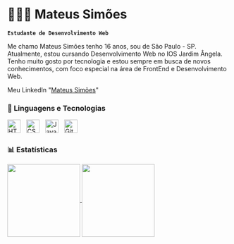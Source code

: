 # 👩🏻‍💻 Mateus Simões

**`Estudante de Desenvolvimento Web`**

Me chamo Mateus Simões tenho 16 anos, sou de São Paulo - SP. Atualmente, estou cursando Desenvolvimento Web no IOS Jardim Ângela.
Tenho muito gosto por tecnologia e estou sempre em busca de novos conhecimentos, com foco especial na área de FrontEnd e Desenvolvimento Web.


Meu LinkedIn "[Mateus Simões](www.linkedin.com/in/mateus-simões-992204321)"

### 🤖 Linguagens e Tecnologias
<img 
    align="left" 
    alt="HTML"
    title="HTML" 
    width="30px" 
    style="padding-right: 10px;" 
    src="https://cdn.jsdelivr.net/gh/devicons/devicon@latest/icons/html5/html5-original.svg" 
/>
<img 
    align="left" 
    alt="CSS" 
    title="CSS"
    width="30px" 
    style="padding-right: 10px;" 
    src="https://cdn.jsdelivr.net/gh/devicons/devicon@latest/icons/css3/css3-original.svg" 
/>
<img 
    align="left" 
    alt="JavaScript" 
    title="JavaScript"
    width="30px" 
    style="padding-right: 10px;" 
    src="https://cdn.jsdelivr.net/gh/devicons/devicon@latest/icons/javascript/javascript-original.svg" 
/>
<img 
    align="left" 
    alt="Git" 
    title="Git"
    width="30px" 
    style="padding-right: 10px;" 
    src="https://cdn.jsdelivr.net/gh/devicons/devicon@latest/icons/git/git-original.svg" 
/>


<br/>
<br/>

### 📊 Estatísticas

<a href="https://github.com/anuraghazra/github-readme-stats">
  <img height=165 align="center" src="https://github-readme-stats.vercel.app/api?username=MateusSSimoes&show_icons=true&theme=omni&include_all_commits=true&locale=pt-br" />
</a>
<a href="https://github.com/anuraghazra/convoychat">
  <img height=165 align="center" src="https://github-readme-stats.vercel.app/api/top-langs?username=MateusSSimoes&show_icons=true&theme=omni&layout=compact&custom_tittle=Tecnologias&langs_count=8&card_width=270" />
</a>
